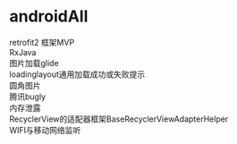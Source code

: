 # androidAll
retrofit2 框架MVP</br>
RxJava</br>
图片加载glide</br>
loadinglayout通用加载成功或失败提示</br>
圆角图片</br>
腾讯bugly</br>
内存泄露</br>
RecyclerView的适配器框架BaseRecyclerViewAdapterHelper</br>
WIFI与移动网络监听</br>

